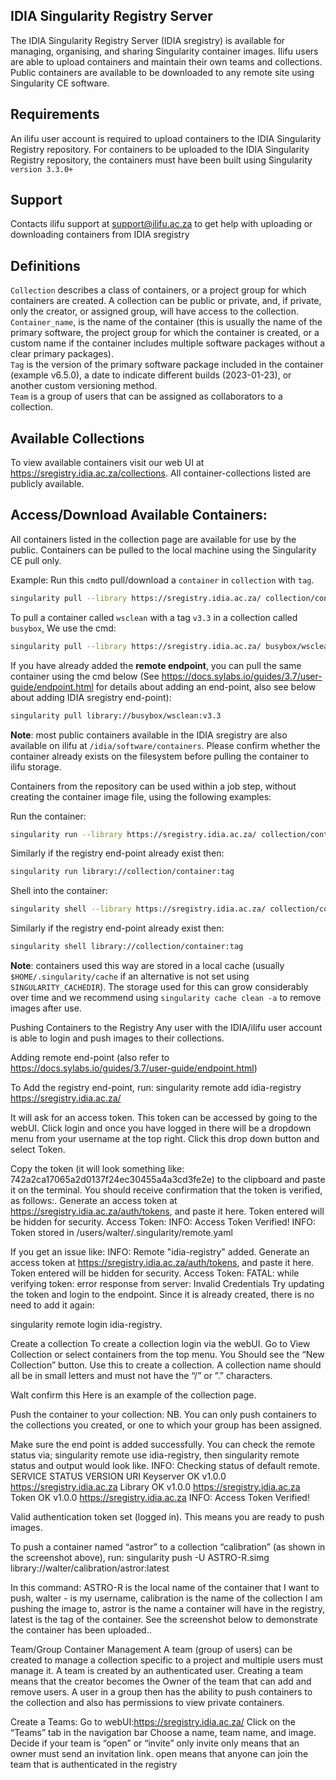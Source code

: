 ## IDIA Singularity Registry Server 

The IDIA Singularity Registry Server (IDIA sregistry) is available for managing, organising, and sharing Singularity container images. Ilifu users are able to upload containers and maintain their own teams and collections. Public containers are available to be downloaded to any remote site using Singularity CE software.

## Requirements

An ilifu user account is required to upload containers to the IDIA Singularity Registry repository.
For containers to be uploaded to the IDIA Singularity Registry repository, the containers must have been built using Singularity `version 3.3.0+`

## Support
Contacts ilifu support at support@ilifu.ac.za to get help with uploading or downloading containers from IDIA sregistry

## Definitions
`Collection` describes a class of containers, or a project group for which containers are created. A collection can be public or private, and, if private, only the creator, or assigned group, will have access to the collection.<br />
`Container_name`, is the name of the container (this is usually the name of the primary software, the project group for which the container is created, or a custom name if the container includes multiple software packages without a clear primary packages).<br />
`Tag` is the version of the primary software package included in the container (example v6.5.0), a date to indicate different builds (2023-01-23), or another custom versioning method.<br />
`Team` is a group of users that can be assigned as collaborators to a collection.

## Available Collections
To view available containers visit our web UI at https://sregistry.idia.ac.za/collections. All container-collections listed are publicly available.

## Access/Download Available Containers:
All containers listed in the collection page are available for use by the public. Containers can be pulled to the local machine using the Singularity CE pull only. 

Example:
Run this `cmd`to pull/download a `container` in `collection` with `tag`.
```bash
singularity pull --library https://sregistry.idia.ac.za/ collection/container:tag
```
To pull a container called `wsclean` with a tag `v3.3` in a collection called `busybox`, We use the cmd:
```bash
singularity pull --library https://sregistry.idia.ac.za/ busybox/wsclean:v3.3
```

If you have already added the **remote endpoint**, you can pull the same container using the cmd below (See https://docs.sylabs.io/guides/3.7/user-guide/endpoint.html for details about adding an end-point, also see below about adding IDIA sregistry end-point):
```bash
singularity pull library://busybox/wsclean:v3.3
```
**Note**: most public containers available in the IDIA sregistry are also available on ilifu at `/idia/software/containers`. Please confirm whether the container already exists on the filesystem before pulling the container to ilifu storage. 

Containers from the repository can be used within a job step, without creating the container image file, using the following examples: 

Run the container:
```bash
singularity run --library https://sregistry.idia.ac.za/ collection/container:tag
```
Similarly if the registry end-point already exist then:
```bash
singularity run library://collection/container:tag
```
Shell into the container:
```bash
singularity shell --library https://sregistry.idia.ac.za/ collection/container:tag
```
Similarly if the registry end-point already exist then:
```bash
singularity shell library://collection/container:tag
```
**Note**: containers used this way are stored in a local cache (usually `$HOME/.singularity/cache` if an alternative is not set using `SINGULARITY_CACHEDIR`). The storage used for this can grow considerably over time and we recommend using `singularity cache clean -a` to remove images after use.
 

Pushing Containers to the Registry
Any user with the IDIA/ilifu user account is able to login and push images to their collections.

Adding remote end-point (also refer to https://docs.sylabs.io/guides/3.7/user-guide/endpoint.html)

To Add the registry end-point, run:
singularity remote add idia-registry https://sregistry.idia.ac.za/

It will ask for an access token. This token can be accessed by going to the webUI. Click login and once you have logged in there will be a dropdown menu from your username at the top right. Click this drop down button and select Token.

Copy the token (it will look something like: 742a2ca17065a2d0137f24ec30455a4a3cd3fe2e) to the clipboard and paste it on the terminal. You should receive confirmation that the token is verified, as follows:.
	Generate an access token at https://sregistry.idia.ac.za/auth/tokens, and paste it here.
Token entered will be hidden for security.
Access Token: 
INFO:    Access Token Verified!
INFO:    Token stored in /users/walter/.singularity/remote.yaml

If you get an issue like:
	INFO:    Remote "idia-registry" added.
Generate an access token at https://sregistry.idia.ac.za/auth/tokens, and paste it here.
Token entered will be hidden for security.
Access Token: 
FATAL:   while verifying token: error response from server: Invalid Credentials
Try updating the token and login to the endpoint. Since it is already created, there is no need to add it again:

singularity remote login idia-registry.


Create a collection
To create a collection login via the webUI. Go to View Collection or select containers from the top menu. You Should see the “New Collection” button. Use this to create a collection. A collection name should all be in small letters and must not have the “/” or ”.” characters.

Walt confirm this 
Here is an example of the collection page.


Push the container to your collection:
NB. You can only push containers to the collections you created, or one to which your group has been assigned.

Make sure the end point is added successfully. 
You can check the remote status via; singularity remote use idia-registry, then singularity remote status and output would look like.
INFO:    Checking status of default remote.
SERVICE    STATUS  VERSION  URI
Keyserver  OK      v1.0.0   https://sregistry.idia.ac.za
Library    OK      v1.0.0   https://sregistry.idia.ac.za
Token      OK      v1.0.0   https://sregistry.idia.ac.za
INFO:    Access Token Verified!

Valid authentication token set (logged in).
This means you are ready to push images.



To push a container named “astror” to a collection “calibration” (as shown in the screenshot above), run:
singularity push -U ASTRO-R.simg library://walter/calibration/astror:latest
 
In this command: ASTRO-R is the local name of the container that I want to push, walter - is my username, calibration is the name of the collection I am pushing the image to, astror is the name a container will have in the registry, latest is the tag of the container. 
See the screenshot below to demonstrate the container has been uploaded.. 

 


Team/Group Container Management
A team (group of users) can be created to manage a collection specific to a project and multiple users must manage it. A team is created by an authenticated user. Creating a team means that the creator becomes the Owner of the team that can add and remove users. A user in a group then has the ability to push containers to the collection and also has permissions to view private containers.

Create a Teams:
Go to webUI:https://sregistry.idia.ac.za/
Click on the “Teams” tab in the navigation bar
Choose a name, team name, and image.
Decide if your team is “open” or “invite” only
invite only means that an owner must send an invitation link.
open means that anyone can join the team that is authenticated in the registry




